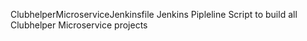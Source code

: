ClubhelperMicroserviceJenkinsfile
Jenkins Pipleline Script to build all Clubhelper Microservice projects